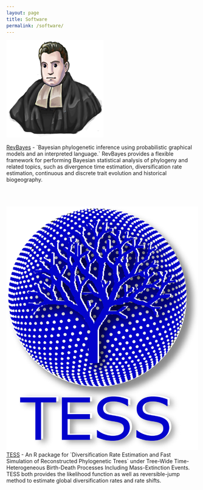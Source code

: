 ```yaml
---
layout: page
title: Software
permalink: /software/
---
```


<div class="container-small">
<img class="floatleft-small" src="/assets/images/aquabayes-desaturated.png">
<p class="text">
<a href="https://revbayes.github.io/" target="_blank">RevBayes</a> - `Bayesian phylogenetic inference using probabilistic graphical models and an interpreted language.` RevBayes provides a flexible framework for performing Bayesian statistical analysis of phylogeny and related topics, such as divergence time estimation, diversification rate estimation, continuous and discrete trait evolution and historical biogeography.
</p>
</div>

<!--
Recently, we introduced the concept of probabilistic graphical models to phylogenetics (Höhna et al., 2014, Systematic Biology). This model representation has the advantage of being easily extendable to more complex (i.e., realistic) models. We combined and implemented this mathematical and statistical theory in a new computer program called RevBayes (Höhna et al., 2016, Systematic Biology). RevBayes is a general and flexible software mostly intended for Bayesian inference of phylogeny. Programs for Bayesian inference of phylogeny currently implement a unique and fixed suite of models. Consequently, users of these software packages are simultaneously forced to use a number of programs for a given study, while also lacking the freedom to explore models that have not been deemed interesting by the developers of those programs. RevBayes seeks to address these problems. The features of RevBayes include unrooted and rooted phylogeny inference, divergence time estimation, diversification rate estimation, historical biogeography, and discrete and continuous trait evolution.

Development in RevBayes is ongoing and extremely active. Specifically, we use RevBayes as a framework to implement and test new statistical models as well as new algorithms and methods for more efficient inference and hypothesis testing.
-->

<br>
<br>

<div class="container-small">
<p class="text">
<img class="floatleft-small" src="/assets/images/TESS_logo.png">
<a href="https://cran.r-project.org/web/packages/TESS/" target="_blank">TESS</a> - An R package for `Diversification Rate Estimation and Fast Simulation of Reconstructed Phylogenetic Trees` under Tree-Wide Time-Heterogeneous Birth-Death Processes Including Mass-Extinction Events. TESS both provides the likelihood function as well as reversible-jump method to estimate global diversification rates and rate shifts.
</p>
</div>

<br>
